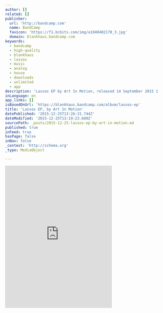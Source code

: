 ```yaml
---
author: []
related: []
publisher:
  url: 'http://bandcamp.com'
  name: BandCamp
  favicon: 'https://f1.bcbits.com/img/a1040402170_3.jpg'
  domain: blankhaus.bandcamp.com
keywords:
  - bandcamp
  - high-quality
  - blankhaus
  - lassos
  - music
  - analog
  - house
  - downloads
  - unlimited
  - app
description: 'Lassos EP by Art In Motion, released 14 September 2015 1. Lassos 2. Be The Change Lassos is an organic piece by Art in Motion. Mostly analogically made and recorded with enough room for synthetizers and drum machines.'
inLanguage: en
app_links: []
isBasedOnUrl: 'https://blankhaus.bandcamp.com/album/lassos-ep'
title: 'Lassos EP, by Art In Motion'
datePublished: '2015-12-25T13:26:31.744Z'
dateModified: '2015-12-25T13:19:23.680Z'
sourcePath: _posts/2015-12-25-lassos-ep-by-art-in-motion.md
published: true
inFeed: true
hasPage: false
inNav: false
_context: 'http://schema.org'
_type: MediaObject

---
```

<iframe src="https://cdn.embedly.com/widgets/media.html?src=https%3A%2F%2Fbandcamp.com%2FEmbeddedPlayer%2Fv%3D2%2Falbum%3D2976095765%2Fsize%3Dlarge%2Flinkcol%3D0084B4%2Fnotracklist%3Dtrue%2Ftwittercard%3Dtrue%2F&amp;url=https%3A%2F%2Fblankhaus.bandcamp.com%2Falbum%2Flassos-ep&amp;image=https%3A%2F%2Ff1.bcbits.com%2Fimg%2Fa1040402170_5.jpg&amp;key=b7d04c9b404c499eba89ee7072e1c4f7&amp;type=text%2Fhtml&amp;schema=bandcamp" width="350" height="467" scrolling="no" frameborder="0" allowfullscreen="allowfullscreen" style=""></iframe>